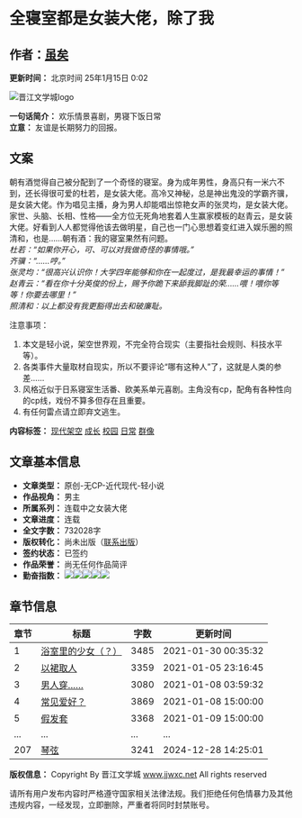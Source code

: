 # 全寝室都是女装大佬，除了我

## 作者：[虽矣](http://www.jjwxc.net/oneauthor.php?authorid=1603563)

**更新时间：** 北京时间 25年1月15日 0:02

![晋江文学城logo](//static.jjwxc.net/images/channel_2010/logo.gif)

**一句话简介：** 欢乐情景喜剧，男寝下饭日常  
**立意：** 友谊是长期努力的回报。

## 文案

朝有酒觉得自己被分配到了一个奇怪的寝室。身为成年男性，身高只有一米六不到，还长得很可爱的杜若，是女装大佬。高冷又神秘，总是神出鬼没的学霸齐骥，是女装大佬。作为唱见主播，身为男人却能唱出惊艳女声的张灵均，是女装大佬。家世、头脑、长相、性格——全方位无死角地套着人生赢家模板的赵青云，是女装大佬。好看到人人都觉得他该去做明星，自己也一门心思想着变红进入娱乐圈的照清和，也是……朝有酒：我的寝室果然有问题。  
*杜若：“如果你开心，可、可以对我做奇怪的事情哦。”*  
*齐骥：“……哼。”*  
*张灵均：“很高兴认识你！大学四年能够和你在一起度过，是我最幸运的事情！”*  
*赵青云：“看在你十分英俊的份上，赐予你跪下来舔我脚趾的荣……喂！喂你等等！你要去哪里！”*  
*照清和：以上都没有我更豁得出去和破廉耻。*

注意事项：
1. 本文是轻小说，架空世界观，不完全符合现实（主要指社会规则、科技水平等）。
2. 各类事件大量取材自现实，所以不要评论“哪有这种人”了，这就是人类的参差……
3. 风格近似于日系寝室生活番、欧美系单元喜剧。主角没有cp，配角有各种性向的cp线，戏份不算多但存在且重要。
4. 有任何雷点请立即弃文逃生。

**内容标签：** [现代架空](//www.jjwxc.net/bookbase.php?bq=126) [成长](//www.jjwxc.net/bookbase.php?bq=183) [校园](//www.jjwxc.net/bookbase.php?bq=185) [日常](//www.jjwxc.net/bookbase.php?bq=268) [群像](//www.jjwxc.net/bookbase.php?bq=356)

## 文章基本信息

- **文章类型：** 原创-无CP-近代现代-轻小说
- **作品视角：** 男主
- **所属系列：** 连载中之女装大佬
- **文章进度：** 连载
- **全文字数：** 732028字
- **版权转化：** 尚未出版（[联系出版](//www.jjwxc.net/aboutus/#fragment-29)）
- **签约状态：** 已签约
- **作品荣誉：** 尚无任何作品简评
- **勤奋指数：** ![](//static.jjwxc.net/images/flowerofauthor.png)![](//static.jjwxc.net/images/flowergrey.png)![](//static.jjwxc.net/images/flowergrey.png)![](//static.jjwxc.net/images/flowergrey.png)![](//static.jjwxc.net/images/flowergrey.png)

## 章节信息

| 章节 | 标题 | 字数 | 更新时间 |
| ---- | ---- | ---- | ---- |
| 1 | [浴室里的少女（？）](http://www.jjwxc.net/onebook.php?novelid=3943490&chapterid=1) | 3485 | 2021-01-30 00:35:32 |
| 2 | [以裙取人](http://www.jjwxc.net/onebook.php?novelid=3943490&chapterid=2) | 3359 | 2021-01-05 23:16:45 |
| 3 | [男人穿……](http://www.jjwxc.net/onebook.php?novelid=3943490&chapterid=3) | 3080 | 2021-01-08 03:59:32 |
| 4 | [常见爱好？](http://www.jjwxc.net/onebook.php?novelid=3943490&chapterid=4) | 3869 | 2021-01-08 15:00:00 |
| 5 | [假发套](http://www.jjwxc.net/onebook.php?novelid=3943490&chapterid=5) | 3368 | 2021-01-09 15:00:00 |
| ... | ... | ... | ... |
| 207 | [琴弦](http://www.jjwxc.net/onebook.php?novelid=3943490&chapterid=207) | 3241 | 2024-12-28 14:25:01 |

**版权信息：** Copyright By 晋江文学城 www.jjwxc.net All rights reserved

请所有用户发布内容时严格遵守国家相关法律法规。我们拒绝任何色情暴力及其他违规内容，一经发现，立即删除，严重者将同时封禁账号。
<!-- tcd_original_link http://www.jjwxc.net/onebook.php?novelid=3943490 -->
